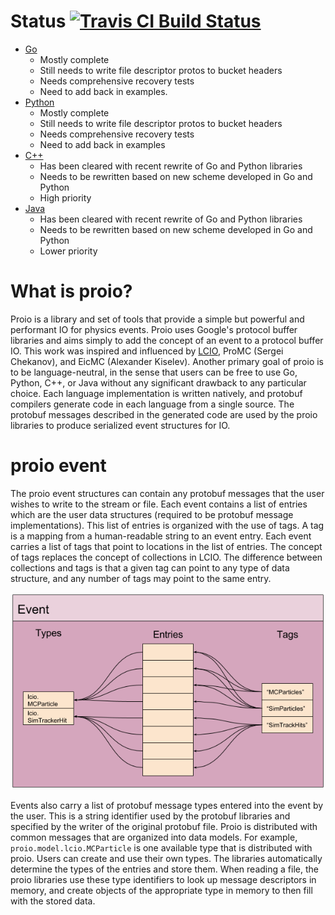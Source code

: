 # Status [![Travis CI Build Status](https://travis-ci.org/decibelcooper/proio.svg?branch=master)](https://travis-ci.org/decibelcooper/proio)
* [Go](go-proio)
  * Mostly complete
  * Still needs to write file descriptor protos to bucket headers
  * Needs comprehensive recovery tests
  * Need to add back in examples.
* [Python](py-proio)
  * Mostly complete
  * Still needs to write file descriptor protos to bucket headers
  * Needs comprehensive recovery tests
  * Need to add back in examples
* [C++](cpp-proio)
  * Has been cleared with recent rewrite of Go and Python libraries
  * Needs to be rewritten based on new scheme developed in Go and Python
  * High priority
* [Java](java-proio)
  * Has been cleared with recent rewrite of Go and Python libraries
  * Needs to be rewritten based on new scheme developed in Go and Python
  * Lower priority
  
# What is proio?
Proio is a library and set of tools that provide a simple but powerful and
performant IO for physics events.  Proio uses Google's protocol buffer
libraries and aims simply to add the concept of an event to a protocol buffer
IO.  This work was inspired and influenced by
[LCIO](https://github.com/iLCSoft/LCIO), ProMC (Sergei Chekanov), and EicMC
(Alexander Kiselev).  Another primary goal of proio is to be language-neutral,
in the sense that users can be free to use Go, Python, C++, or Java without any
significant drawback to any particular choice.  Each language implementation is
written natively, and protobuf compilers generate code in each language from a
single source.  The protobuf messages described in the generated code are used
by the proio libraries to produce serialized event structures for IO.

# proio event
The proio event structures can contain any protobuf messages that the user
wishes to write to the stream or file.  Each event contains a list of entries
which are the user data structures (required to be protobuf message
implementations).  This list of entries is organized with the use of tags.  A
tag is a mapping from a human-readable string to an event entry.  Each event
carries a list of tags that point to locations in the list of entries.  The
concept of tags replaces the concept of collections in LCIO.  The difference
between collections and tags is that a given tag can point to any type of data
structure, and any number of tags may point to the same entry.

![proio event](proto/figures/proio_event.png)

Events also carry a list of protobuf message types entered into the event by
the user.  This is a string identifier used by the protobuf libraries and
specified by the writer of the original protobuf file.  Proio is distributed
with common messages that are organized into data models.  For example,
`proio.model.lcio.MCParticle` is one available type that is distributed with
proio.  Users can create and use their own types.  The libraries automatically
determine the types of the entries and store them.  When reading a file, the
proio libraries use these type identifiers to look up message descriptors in
memory, and create objects of the appropriate type in memory to then fill with
the stored data.
